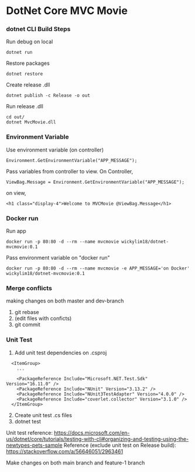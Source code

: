 # DotNet Core MVC Movie

### dotnet CLI Build Steps

Run debug on local
```
dotnet run
```
Restore packages
```
dotnet restore
```
Create release .dll
```
dotnet publish -c Release -o out
```
Run release .dll
```
cd out/
dotnet MvcMovie.dll
```


### Environment Variable

Use environment variable (on controller)
```
Environment.GetEnvironmentVariable("APP_MESSAGE");
```

Pass variables from controller to view. On Controller,
```
ViewBag.Message = Environment.GetEnvironmentVariable("APP_MESSAGE");
```
on view,
```
<h1 class="display-4">Welcome to MVCMovie @ViewBag.Message</h1>
```

### Docker run
Run app
```
docker run -p 80:80 -d --rm --name mvcmovie wickylim18/dotnet-mvcmovie:0.1
```
Pass environment variable on "docker run"
```
docker run -p 80:80 -d --rm --name mvcmovie -e APP_MESSAGE='on Docker' wickylim18/dotnet-mvcmovie:0.1
```


### Merge conflicts

making changes on both master and dev-branch

1. git rebase
2. (edit files with conficts)
3. git commit


### Unit Test

1. Add unit test dependencies on .csproj
```
  <ItemGroup>
    ...
    
    <PackageReference Include="Microsoft.NET.Test.Sdk" Version="16.11.0" />
    <PackageReference Include="NUnit" Version="3.13.2" />
    <PackageReference Include="NUnit3TestAdapter" Version="4.0.0" />
    <PackageReference Include="coverlet.collector" Version="3.1.0" />
  </ItemGroup>
```

2. Create unit test .cs files
3. dotnet test

Unit test reference: https://docs.microsoft.com/en-us/dotnet/core/tutorials/testing-with-cli#organizing-and-testing-using-the-newtypes-pets-sample
Reference (exclude unit test on Release build): https://stackoverflow.com/a/56646051/2963461



Make changes on both main branch and feature-1 branch